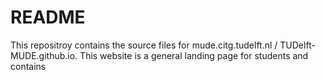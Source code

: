 # README

This repositroy contains the source files for mude.citg.tudelft.nl / TUDelft-MUDE.github.io. This website is a general landing page for students and contains 
